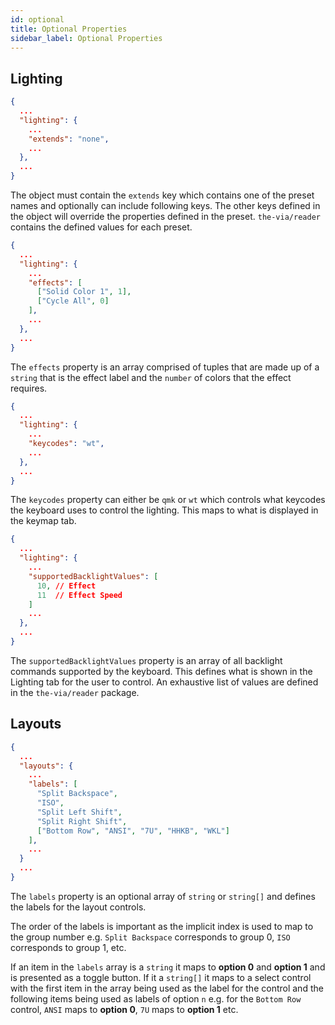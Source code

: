 ```yaml
---
id: optional
title: Optional Properties
sidebar_label: Optional Properties
---
```


## Lighting

```json
{
  ...
  "lighting": {
    ...
    "extends": "none",
    ...
  },
  ...
}
```

The object must contain the `extends` key which contains one of the preset names and optionally can include following keys. The other keys defined in the object will override the properties defined in the preset. `the-via/reader` contains the defined values for each preset.

```json
{
  ...
  "lighting": {
    ...
    "effects": [
      ["Solid Color 1", 1],
      ["Cycle All", 0]
    ],
    ...
  },
  ...
}
```

The `effects` property is an array comprised of tuples that are made up of a `string` that is the effect label and the `number` of colors that the effect requires.

```json
{
  ...
  "lighting": {
    ...
    "keycodes": "wt",
    ...
  },
  ...
}
```

The `keycodes` property can either be `qmk` or `wt` which controls what keycodes the keyboard uses to control the lighting. This maps to what is displayed in the keymap tab.

```json
{
  ...
  "lighting": {
    ...
    "supportedBacklightValues": [
      10, // Effect
      11  // Effect Speed
    ]
    ...
  },
  ...
}
```

The `supportedBacklightValues` property is an array of all backlight commands supported by the keyboard. This defines what is shown in the Lighting tab for the user to control. An exhaustive list of values are defined in the `the-via/reader` package.

## Layouts

```json
{
  ...
  "layouts": {
    ...
    "labels": [
      "Split Backspace",
      "ISO",
      "Split Left Shift",
      "Split Right Shift",
      ["Bottom Row", "ANSI", "7U", "HHKB", "WKL"]
    ],
    ...
  }
  ...
}
```

The `labels` property is an optional array of `string` or `string[]` and defines the labels for the layout controls.

The order of the labels is important as the implicit index is used to map to the group number e.g. `Split Backspace` corresponds to group 0, `ISO` corresponds to group 1, etc.

If an item in the `labels` array is a `string` it maps to **option 0** and **option 1** and is presented as a toggle button. If it a `string[]` it maps to a select control with the first item in the array being used as the label for the control and the following items being used as labels of option `n` e.g. for the `Bottom Row` control, `ANSI` maps to **option 0**, `7U` maps to **option 1** etc.
